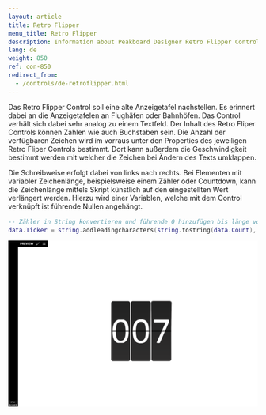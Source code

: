 ```yaml
---
layout: article
title: Retro Flipper
menu_title: Retro Flipper
description: Information about Peakboard Designer Retro Flipper Control.
lang: de
weight: 850
ref: con-850
redirect_from:
  - /controls/de-retroflipper.html
---
```


Das Retro Flipper Control soll eine alte Anzeigetafel nachstellen. 
Es erinnert dabei an die Anzeigetafelen an Flughäfen oder Bahnhöfen.
Das Control verhält sich dabei sehr analog zu einem Textfeld.
Der Inhalt des Retro Fliper Controls können Zahlen wie auch Buchstaben sein.
Die Anzahl der verfügbaren Zeichen wird im vorraus unter den Properties des jeweiligen Retro Fliper Controls bestimmt. 
Dort kann außerdem die Geschwindigkeit bestimmt werden mit welcher die Zeichen bei Ändern des Texts umklappen.

Die Schreibweise erfolgt dabei von links nach rechts.
Bei Elementen mit variabler Zeichenlänge, beispielsweise einem Zähler oder Countdown, kann die Zeichenlänge mittels Skript künstlich auf den eingestellten Wert verlängert werden.
Hierzu wird einer Variablen, welche mit dem Control verknüpft ist führende Nullen angehängt.

```Lua
-- Zähler in String konvertieren und führende 0 hinzufügen bis länge von 3 Digets erreicht ist.
data.Ticker = string.addleadingcharacters(string.tostring(data.Count),'0',3)
```

![image_1](/assets/images/Controls/RetroFlipper/retro01.png)
